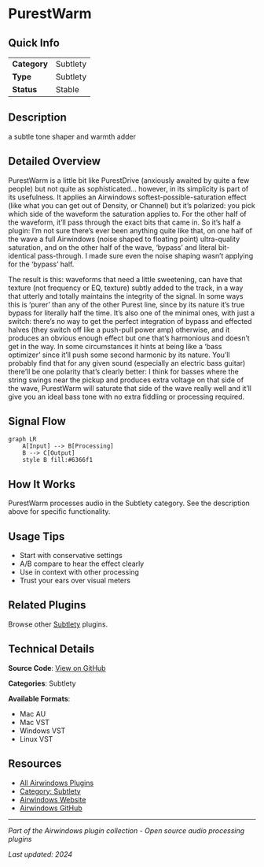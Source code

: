 # PurestWarm



## Quick Info

| | |
|---|---|
| **Category** | Subtlety |
| **Type** | Subtlety |
| **Status** | Stable |

## Description

a subtle tone shaper and warmth adder

## Detailed Overview

PurestWarm is a little bit like PurestDrive (anxiously awaited by quite a few people) but not quite as sophisticated… however, in its simplicity is part of its usefulness. It applies an Airwindows softest-possible-saturation effect (like what you can get out of Density, or Channel) but it’s polarized: you pick which side of the waveform the saturation applies to. For the other half of the waveform, it’ll pass through the exact bits that came in. So it’s half a plugin: I’m not sure there’s ever been anything quite like that, on one half of the wave a full Airwindows (noise shaped to floating point) ultra-quality saturation, and on the other half of the wave, ‘bypass’ and literal bit-identical pass-through. I made sure even the noise shaping wasn’t applying for the ‘bypass’ half.

The result is this: waveforms that need a little sweetening, can have that texture (not frequency or EQ, texture) subtly added to the track, in a way that utterly and totally maintains the integrity of the signal. In some ways this is ‘purer’ than any of the other Purest line, since by its nature it’s true bypass for literally half the time. It’s also one of the minimal ones, with just a switch: there’s no way to get the perfect integration of bypass and effected halves (they switch off like a push-pull power amp) otherwise, and it produces an obvious enough effect but one that’s harmonious and doesn’t get in the way. In some circumstances it hints at being like a ‘bass optimizer’ since it’ll push some second harmonic by its nature. You’ll probably find that for any given sound (especially an electric bass guitar) there’ll be one polarity that’s clearly better: I think for basses where the string swings near the pickup and produces extra voltage on that side of the wave, PurestWarm will saturate that side of the wave really well and it’ll give you an ideal bass tone with no extra fiddling or processing required.

## Signal Flow

```mermaid
graph LR
    A[Input] --> B[Processing]
    B --> C[Output]
    style B fill:#6366f1
```

## How It Works

PurestWarm processes audio in the Subtlety category. See the description above for specific functionality.

## Usage Tips

- Start with conservative settings
- A/B compare to hear the effect clearly
- Use in context with other processing
- Trust your ears over visual meters


## Related Plugins

Browse other [Subtlety](../categories/subtlety.md) plugins.


## Technical Details

**Source Code**: [View on GitHub](https://github.com/airwindows/airwindows/tree/master/plugins/LinuxVST/src/PurestWarm)

**Categories**: Subtlety

**Available Formats**:
- Mac AU
- Mac VST
- Windows VST
- Linux VST

## Resources

- [All Airwindows Plugins](../../README.md)
- [Category: Subtlety](../categories/subtlety.md)
- [Airwindows Website](https://www.airwindows.com)
- [Airwindows GitHub](https://github.com/airwindows/airwindows)

---

*Part of the Airwindows plugin collection - Open source audio processing plugins*

*Last updated: 2024*
